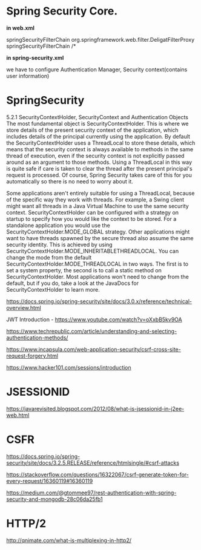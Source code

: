 # Spring Security Core.
**in web.xml**

<filter>
  <filter-name>springSecurityFilterChain</filter-name>
  <filter-class>org.springframework.web.filter.DeligatFilterProxy</filter-class>
</filter>  

<filter-mapping>
  <filter-name>springSecurityFilterChain </filter-name>
    <url-mapping> /*</url-mapping>
</filter-mapping>

**in spring-security.xml**


we have to configure Authentication Manager, Security context(contains user information)







# SpringSecurity

5.2.1  SecurityContextHolder, SecurityContext and Authentication Objects
The most fundamental object is SecurityContextHolder. This is where we store details of the present security context of the application, which includes details of the principal currently using the application. By default the SecurityContextHolder uses a ThreadLocal to store these details, which means that the security context is always available to methods in the same thread of execution, even if the security context is not explicitly passed around as an argument to those methods. Using a ThreadLocal in this way is quite safe if care is taken to clear the thread after the present principal's request is processed. Of course, Spring Security takes care of this for you automatically so there is no need to worry about it.

Some applications aren't entirely suitable for using a ThreadLocal, because of the specific way they work with threads. For example, a Swing client might want all threads in a Java Virtual Machine to use the same security context. SecurityContextHolder can be configured with a strategy on startup to specify how you would like the context to be stored. For a standalone application you would use the SecurityContextHolder.MODE_GLOBAL strategy. Other applications might want to have threads spawned by the secure thread also assume the same security identity. This is achieved by using SecurityContextHolder.MODE_INHERITABLETHREADLOCAL. You can change the mode from the default SecurityContextHolder.MODE_THREADLOCAL in two ways. The first is to set a system property, the second is to call a static method on SecurityContextHolder. Most applications won't need to change from the default, but if you do, take a look at the JavaDocs for SecurityContextHolder to learn more.

https://docs.spring.io/spring-security/site/docs/3.0.x/reference/technical-overview.html


JWT Introduction - https://www.youtube.com/watch?v=oXxbB5kv9OA

https://www.techrepublic.com/article/understanding-and-selecting-authentication-methods/

https://www.incapsula.com/web-application-security/csrf-cross-site-request-forgery.html

https://www.hacker101.com/sessions/introduction

# JSESSIONID

https://javarevisited.blogspot.com/2012/08/what-is-jsessionid-in-j2ee-web.html

# CSFR 

https://docs.spring.io/spring-security/site/docs/3.2.5.RELEASE/reference/htmlsingle/#csrf-attacks

https://stackoverflow.com/questions/16322067/csrf-generate-token-for-every-request/16360119#16360119


https://medium.com/@gtommee97/rest-authentication-with-spring-security-and-mongodb-28c06da25fb1

# HTTP/2 

http://qnimate.com/what-is-multiplexing-in-http2/

